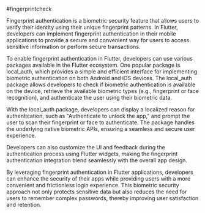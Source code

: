 #fingerprintcheck

Fingerprint authentication is a biometric security feature that allows users to verify their identity using their unique fingerprint patterns. In Flutter, developers can implement fingerprint authentication in their mobile applications to provide a secure and convenient way for users to access sensitive information or perform secure transactions.

To enable fingerprint authentication in Flutter, developers can use various packages available in the Flutter ecosystem. One popular package is local_auth, which provides a simple and efficient interface for implementing biometric authentication on both Android and iOS devices. The local_auth package allows developers to check if biometric authentication is available on the device, retrieve the available biometric types (e.g., fingerprint or face recognition), and authenticate the user using their biometric data.

With the local_auth package, developers can display a localized reason for authentication, such as "Authenticate to unlock the app," and prompt the user to scan their fingerprint or face to authenticate. The package handles the underlying native biometric APIs, ensuring a seamless and secure user experience.

Developers can also customize the UI and feedback during the authentication process using Flutter widgets, making the fingerprint authentication integration blend seamlessly with the overall app design.

By leveraging fingerprint authentication in Flutter applications, developers can enhance the security of their apps while providing users with a more convenient and frictionless login experience. This biometric security approach not only protects sensitive data but also reduces the need for users to remember complex passwords, thereby improving user satisfaction and retention.
